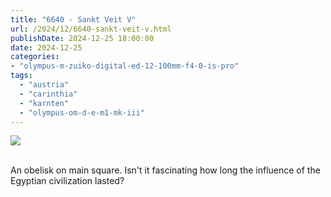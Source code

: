 ```yaml
---
title: "6640 - Sankt Veit V"
url: /2024/12/6640-sankt-veit-v.html
publishDate: 2024-12-25 18:00:00
date: 2024-12-25
categories:
- "olympus-m-zuiko-digital-ed-12-100mm-f4-0-is-pro"
tags:
  - "austria"
  - "carinthia"
  - "karnten"
  - "olympus-om-d-e-m1-mk-iii"
---
```

<div class="container">
<div class="center"><a target="_blank" href="https://d25zfm9zpd7gm5.cloudfront.net/1200x1200/2020/20200911_122048_lr.jpg"><img class="webfeedsFeaturedVisual" src="https://d25zfm9zpd7gm5.cloudfront.net/0600x0600/2020/20200911_122048_lr.jpg" /></a></div>
</div>
<br />

An obelisk on main square. Isn't it fascinating how long the
influence of the Egyptian civilization lasted?
